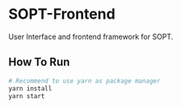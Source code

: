 # SOPT-Frontend

User Interface and frontend framework for SOPT.

## How To Run

```sh
# Recommend to use yarn as package manager
yarn install
yarn start
```
